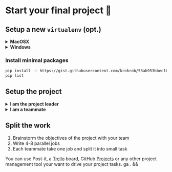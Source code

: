 # Start your final project :rocket:

## Setup a new `virtualenv` (opt.)

<details>
  <summary markdown='span'><strong>MacOSX</strong></summary>

```bash
pyenv virtualenv project_name
pyenv activate project_name
pip install --upgrade pip
```

</details>

<details>
  <summary markdown='span'><strong>Windows</strong></summary>

```bash
cd ~/.venvs
python -m venv project_name
source ~/.venvs/project_name/Scripts/activate
```

</details>

### Install minimal packages

```bash
pip install -r https://gist.githubusercontent.com/krokrob/53ab953bbec16c96b9938fcaebf2b199/raw/9035bbf12922840905ef1fbbabc459dc565b79a3/minimal_requirements.txt
pip list
```

## Setup the project

<details>
  <summary markdown='span'><strong>I am the project leader</strong></summary>
Let's create a new project:

```bash
cd ~/code/<user.github_nickname>
wagon-make-package project_name
cd project_name
```

Add `notebooks` and `raw_data` directories:

```bash
mkdir notebooks
touch notebooks/.keep
mkdir raw_data
echo '/raw_data/' >> .gitignore
```

Commit all changes:

```bash
git add .
git commit -m 'add notebooks and raw_data directories'
```

Then create a GitHub repository and push your project:

```bash
hub create
git push origin master
```

Finally, add your teammates as collaborators on GitHub.
</details>

<details>
  <summary markdown='span'><strong>I am a teammate</strong></summary>
Let's clone the project:

```bash
mkdir ~/code/<PROJECT_LEADER_GITHUB_NICKNAME> && cd "$_"
git clone git@github.com:<PROJECT_LEADER_GITHUB_NICKNAME>/<PROJECT_NAME>.git
cd project_name
```

Then add a `raw_data` directory:

```bash
mkdir raw_data
```

You're good to go.
</details>

## Split the work

1. Brainstorm the objectives of the project with your team
2. Write 4-8 parallel jobs
3. Each teammate take one job and split it into small task

You can use Post-it, a [Trello](https://trello.com/) board, GitHub [Projects](https://docs.github.com/en/github/managing-your-work-on-github/creating-a-project-board) or any other project management tool your want to drive your project tasks.
ga . &&

